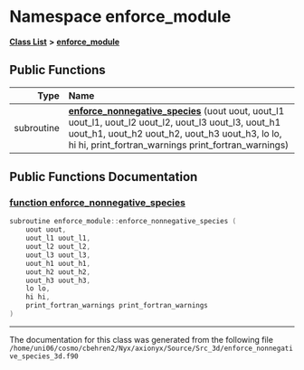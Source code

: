 
# Namespace enforce\_module


[**Class List**](annotated.md) **>** [**enforce\_module**](namespaceenforce__module.md)




















## Public Functions

| Type | Name |
| ---: | :--- |
|  subroutine | [**enforce\_nonnegative\_species**](namespaceenforce__module.md#function-enforce-nonnegative-species) (uout uout, uout\_l1 uout\_l1, uout\_l2 uout\_l2, uout\_l3 uout\_l3, uout\_h1 uout\_h1, uout\_h2 uout\_h2, uout\_h3 uout\_h3, lo lo, hi hi, print\_fortran\_warnings print\_fortran\_warnings) <br> |








## Public Functions Documentation


### <a href="#function-enforce-nonnegative-species" id="function-enforce-nonnegative-species">function enforce\_nonnegative\_species </a>


```cpp
subroutine enforce_module::enforce_nonnegative_species (
    uout uout,
    uout_l1 uout_l1,
    uout_l2 uout_l2,
    uout_l3 uout_l3,
    uout_h1 uout_h1,
    uout_h2 uout_h2,
    uout_h3 uout_h3,
    lo lo,
    hi hi,
    print_fortran_warnings print_fortran_warnings
) 
```



------------------------------
The documentation for this class was generated from the following file `/home/uni06/cosmo/cbehren2/Nyx/axionyx/Source/Src_3d/enforce_nonnegative_species_3d.f90`
